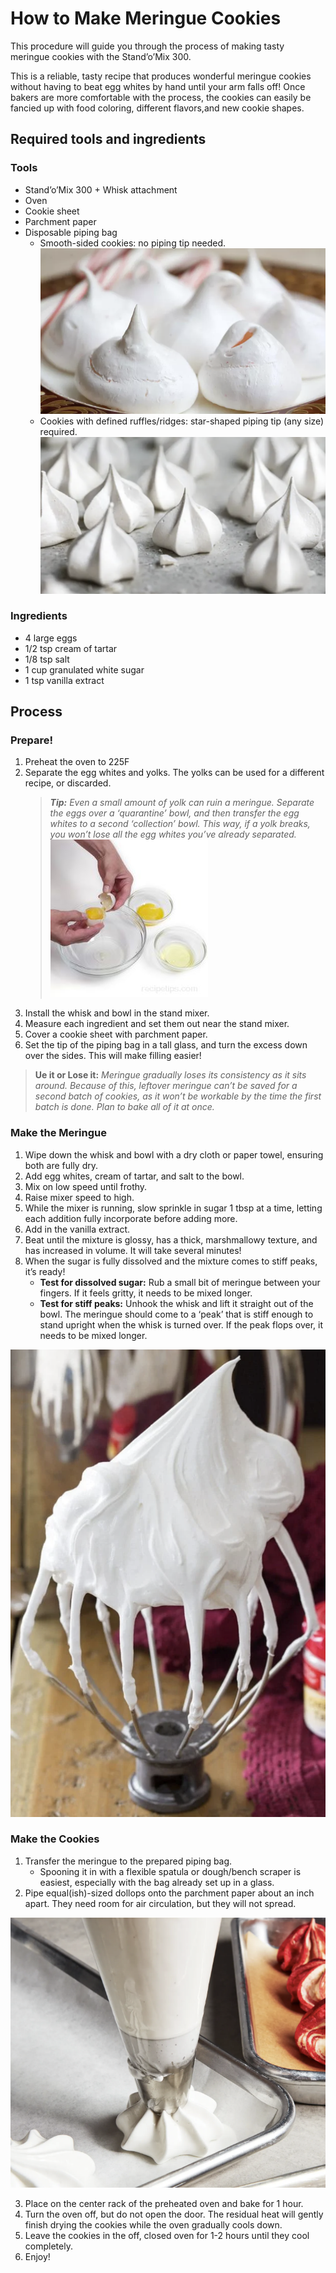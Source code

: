 # How to Make Meringue Cookies
This procedure will guide you through the process of making tasty meringue cookies with the Stand’o’Mix 300. 

This is a reliable, tasty recipe that produces wonderful meringue cookies without having to beat egg whites by hand until your arm falls off! Once bakers are more comfortable with the process, the cookies can easily be fancied up with food coloring, different flavors,and new cookie shapes.

## Required tools and ingredients
### Tools
- Stand’o’Mix 300 + Whisk attachment
- Oven
- Cookie sheet
- Parchment paper
- Disposable piping bag
  - Smooth-sided cookies: no piping tip needed.
![Smooth meringue cookies](<assets/images/screenshots/Meringue pics/Smooth meringue.png>)
  - Cookies with defined ruffles/ridges: star-shaped piping tip (any size) required.
![alt text](<assets/images/screenshots/Meringue pics/Ruffle meringue.png>)

### Ingredients
- 4 large eggs
- 1/2 tsp cream of tartar
- 1/8 tsp salt
- 1 cup granulated white sugar
- 1 tsp vanilla extract

## Process

### Prepare!
1. Preheat the oven to 225F
2. Separate the egg whites and yolks. The yolks can be used for a different recipe, or discarded.
   > _**Tip:** Even a small amount of yolk can ruin a meringue. Separate the eggs over a ‘quarantine’ bowl, and then transfer the egg whites to a second ‘collection’ bowl. This way, if a yolk breaks, you won’t lose all the egg whites you’ve already separated._
![Using 3 bowls to separate eggs](<assets/images/screenshots/Meringue pics/Separating eggs.jpg>)
3. Install the whisk and bowl in the stand mixer.
4. Measure each ingredient and set them out near the stand mixer.
5. Cover a cookie sheet with parchment paper.
6. Set the tip of the piping bag in a tall glass, and turn the excess down over the sides. This will make filling easier!

> **Ue it or Lose it:** _Meringue gradually loses its consistency as it sits around. Because of this, leftover meringue can’t be saved for a second batch of cookies, as it won’t be workable by the time the first batch is done. Plan to bake all of it at once._

### Make the Meringue
1. Wipe down the whisk and bowl with a dry cloth or paper towel, ensuring both are fully dry.
2. Add egg whites, cream of tartar, and salt to the bowl. 
3. Mix on low speed until frothy.	
4. Raise mixer speed to high. 
5. While the mixer is running, slow sprinkle in sugar 1 tbsp at a time, letting each addition fully incorporate before adding more.
6. Add in the vanilla extract.
7. Beat until the mixture is glossy, has a thick, marshmallowy texture, and has increased in volume. It will take several minutes! 
8. When the sugar is fully dissolved and the mixture comes to stiff peaks, it’s ready!
    - **Test for dissolved sugar:** Rub a small bit of meringue between your fingers. If it feels gritty, it needs to be mixed longer.
    - **Test for stiff peaks:** Unhook the whisk and lift it straight out of the bowl. The meringue should come to a ‘peak’ that is stiff enough to stand upright when the whisk is turned over. If the peak flops over, it needs to be mixed longer.

![Stiff peaks staying upright even after the beater is turned over](<assets/images/screenshots/Meringue pics/Stiff peaks test.png>)

### Make the Cookies
1. Transfer the meringue to the prepared piping bag.
    - Spooning it in with a flexible spatula or dough/bench scraper is easiest, especially with the bag already set up in a glass.
2. Pipe equal(ish)-sized dollops onto the parchment paper about an inch apart. They need room for air circulation, but they will not spread.

![alt text](<assets/images/screenshots/Meringue pics/Piping meringue.png>)

3. Place on the center rack of the preheated oven and bake for 1 hour.
4. Turn the oven off, but do not open the door. The residual heat will gently finish drying the cookies while the oven gradually cools down.
5. Leave the cookies in the off, closed oven for 1-2 hours until they cool completely.
6. Enjoy!
